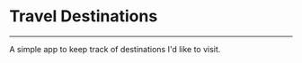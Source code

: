 # Travel Destinations
**************************
A simple app to keep track of destinations I'd like to visit.
